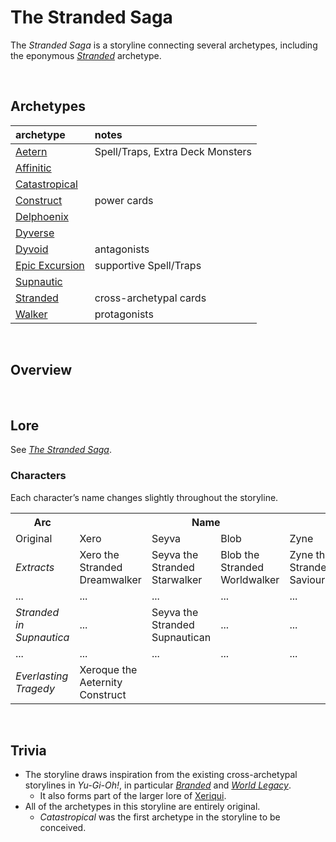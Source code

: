 # The Stranded Saga

The *Stranded Saga* is a storyline connecting several archetypes, including the eponymous [*Stranded*](../../archetypes/Stranded.md) archetype.


<br>


## Archetypes

| archetype | notes |
| :-------- | :---- |
| [Aetern](../../archetypes/Aetern.md) | Spell/Traps, Extra Deck Monsters |
| [Affinitic](../../archetypes/Affinitic.md) | |
| [Catastropical](../../archetypes/Catastropical.md) | |
| [Construct](../../archetypes/Construct.md) | power cards |
| [Delphoenix](../../archetypes/Delphoenix.md) | |
| [Dyverse](../../archetypes/Dyverse.md) | |
| [Dyvoid](../../archetypes/Dyvoid.md) | antagonists |
| [Epic Excursion](../../archetypes/Epic%20Excursion.md) | supportive Spell/Traps |
| [Supnautic](../../archetypes/Supnautic.md) | |
| [Stranded](../../archetypes/Stranded.md) | cross-archetypal cards |
| [Walker](../../archetypes/Walker.md) | protagonists |


<br>


## Overview


<br>


## Lore

See [*The Stranded Saga*](The%20Stranded%20Saga.md).

### Characters
Each character’s name changes slightly throughout the storyline.

<table>
  <tr>
    <th> Arc </th>
    <th colspan="4"> Name </th>
  </tr>
  <tr>
    <td> Original </td>
    <td> Xero </td>
    <td> Seyva </td>
    <td> Blob </td>
    <td> Zyne </td>
  </tr>
  <tr>
    <td> <em>Extracts</em> </td>
    <td> Xero the Stranded Dreamwalker </td>
    <td> Seyva the Stranded Starwalker </td>
    <td> Blob the Stranded Worldwalker </td>
    <td> Zyne the Stranded Saviour </td>
  </tr>
  <tr>
    <td> ... </td>
    <td> ... </td>
    <td> ... </td>
    <td> ... </td>
    <td> ... </td>
  </tr>
  <tr>
    <td> <em>Stranded in Supnautica</em> </td>
    <td> ... </td>
    <td> Seyva the Stranded Supnautican </td>
    <td> ... </td>
    <td> ... </td>
  </tr>
  <tr>
    <td> ... </td>
    <td> ... </td>
    <td> ... </td>
    <td> ... </td>
    <td> ... </td>
  </tr>
  <tr>
    <td> <em>Everlasting Tragedy</em> </td>
    <td> Xeroque the Aeternity Construct </td>
  </tr>
</table>


<br>


## Trivia

- The storyline draws inspiration from the existing cross-archetypal storylines in *Yu-Gi-Oh!*, in particular [*Branded*](https://yugipedia.com/wiki/Branded) and [*World Legacy*](https://yugipedia.com/wiki/World_Legacy).
  - It also forms part of the larger lore of [Xeriqui](../../../xeriqui).
- All of the archetypes in this storyline are entirely original.
  - *Catastropical* was the first archetype in the storyline to be conceived.

